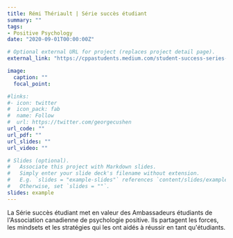 ```yaml
---
title: Rémi Thériault | Série succès étudiant
summary: ""
tags:
- Positive Psychology
date: "2020-09-01T00:00:00Z"

# Optional external URL for project (replaces project detail page).
external_link: "https://cppastudents.medium.com/student-success-series-with-r%C3%A9mi-th%C3%A9riault-7c15d09b98f"

image:
  caption: ""
  focal_point:

#links:
#- icon: twitter
#  icon_pack: fab
#  name: Follow
#  url: https://twitter.com/georgecushen
url_code: ""
url_pdf: ""
url_slides: ""
url_video: ""

# Slides (optional).
#   Associate this project with Markdown slides.
#   Simply enter your slide deck's filename without extension.
#   E.g. `slides = "example-slides"` references `content/slides/example-slides.md`.
#   Otherwise, set `slides = ""`.
slides: example
---
```


La Série succès étudiant met en valeur des Ambassadeurs étudiants de l'Association canadienne de psychologie positive. Ils partagent les forces, les mindsets et les stratégies qui les ont aidés à réussir en tant qu'étudiants.